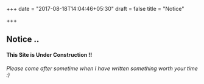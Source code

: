 +++
date = "2017-08-18T14:04:46+05:30"
draft = false
title = "Notice"

+++

## Notice ..
#### This Site is Under Construction !!

*Please come after sometime when I have written something worth your time :)*
